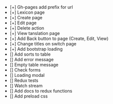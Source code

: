 - [+] Gh-pages add prefix for url
- [+] Lexicon page
- [+] Create page
- [+] Edit page
- [+] Delete action
- [+] View tanslation page
- [+] Add Back button to page (Create, Edit, View)
- [+] Change titles on switch page
- [+] Add bootstrap loading
- [] Add sorts to table
- [] Add error message
- [] Empty table message
- [] Check forms
- [] Loading modal
- [] Redux tests
- [] Watch stream
- [] Add docs to redux functions
- [] Add preload css
